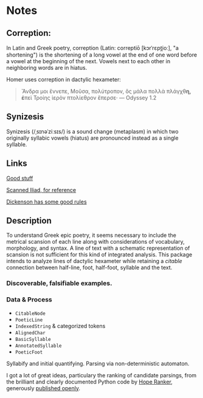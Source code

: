 # Notes

## Correption: 

In Latin and Greek poetry, correption (Latin: correptiō [kɔrˈrɛpt̪ioː], "a shortening") is the shortening of a long vowel at the end of one word before a vowel at the beginning of the next. Vowels next to each other in neighboring words are in hiatus.

Homer uses correption in dactylic hexameter:

> Ἄνδρα μοι ἔννεπε, Μοῦσα, πολύτροπον, ὃς μάλα πολλὰ
> πλάγχθ**η, ἐ**πεὶ Τροίης ἱερὸν πτολίεθρον ἔπερσε·
> — Odyssey 1.2

## Synizesis

Synizesis (/ˌsɪnəˈziːsɪs/) is a sound change (metaplasm) in which two originally syllabic vowels (hiatus) are pronounced instead as a single syllable.

## Links

[Good stuff](https://github.com/epilanthanomai/hexameter/blob/master/hexameter.py)

[Scanned Iliad, for reference](https://hypotactic.com/homer/scanned/iliad1scanned.html)

[Dickenson has some good rules](https://dcc.dickinson.edu/grammar/monro/elision-crasis-synizesis)

## Description

To understand Greek epic poetry, it seems necessary to include the metrical scansion of each line along with considerations of vocabulary, morphology, and syntax. A line of text with a schematic representation of scansion is not sufficient for this kind of integrated analysis. This package intends to analyze lines of dactylic hexameter while retaining a *citable* connection between half-line, foot, half-foot, syllable and the text. 

### Discoverable, falsifiable examples.

### Data & Process

- `CitableNode`
- `PoeticLine`
- `IndexedString` & categorized tokens
- `AlignedChar`
- `BasicSyllable`
- `AnnotatedSyllable`
- `PoeticFoot`

Syllabify and initial quantifying.
Parsing via non-deterministic automaton.

I got a lot of great ideas, particulary the ranking of candidate parsings, from the brilliant and clearly documented Python code by [Hope Ranker](https://github.com/epilanthanomai), generously [published openly](https://github.com/epilanthanomai/hexameter).


